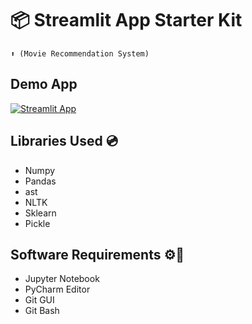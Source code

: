 # 📦 Streamlit App Starter Kit 
```
⬆️ (Movie Recommendation System)
```


## Demo App

[![Streamlit App](https://static.streamlit.io/badges/streamlit_badge_black_white.svg)](https://arthrowabstract-movie-recommendation-syste-streamlit-app-my6bk3.streamlit.app/)

## Libraries Used 💿

* Numpy
* Pandas
* ast
* NLTK
* Sklearn
* Pickle


## Software Requirements ⚙🔧

* Jupyter Notebook
* PyCharm Editor
* Git GUI
* Git Bash
